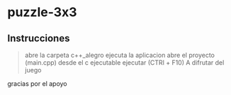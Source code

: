 # puzzle-3x3
## Instrucciones
> abre la carpeta c++_alegro
> ejecuta la aplicacion
> abre el proyecto (main.cpp) desde el c ejecutable
> ejecutar (CTRl + F10)
> A difrutar del juego

gracias por el apoyo
